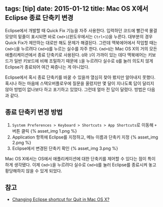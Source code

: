 tags: [tip]
date: 2015-01-12
title: Mac OS X에서 Eclipse 종료 단축키 변경
---
Eclipse에서 개발할 때 Quick Fix 기능을 자주 사용한다. 입력하던 코드에 빨간색 물결 모양의 밑줄이 표시되면 바로 `Cmd+1`(윈도우에서는 `Ctrl+1`)을 누른다. 대부분의 경우 Quick Fix가 제안하는 대로만 해도 문제가 해결된다. 그런데 맥북에어에서 작업할 때는 `Cmd+1`을 누르려다 `Cmd+Q`를 누르는 실수를 자주 한다. `Cmd+Q`는 Mac OS X의 거의 모든 애플리케이션에서 종료 단축키로 사용된다. `Q`와 `1`이 가까이 있는 데다 맥북에어는 키보드가 일반 키보드에 비해 조밀하기 때문에 `1`을 누르려다 실수로 `Q`를 눌러 의도치 않게 Eclipse가 종료되어 여간 짜증나는 게 아니었다.<!--more-->

Eclipse에서 혹시 종료 단축키를 바꿀 수 있을까 열심히 찾아 봤지만 알아내지 못했다. 혹시나 하는 마음에 스택오버플로우에 질문을 올렸지만 몇 달이 지나도록 답이 달리지 않아 방법이 없나보다 하고 포기하고 있었다. 그런데 얼마 전 답이 달렸다. 방법은 다음과 같다.

## 종료 단축키 변경 방법

1. `System Preferences > Keyboard > Shortcuts > App Shortcuts`로 이동해 `+` 버튼 클릭
{% asset_img 1.png %}
2. Application 항목에 Eclipse를 지정하고, 메뉴 이름과 단축키 지정
{% asset_img 2.png %}
3. Eclipse에서 변경된 단축키 확인
{% asset_img 3.png %}

Mac OS X에서는 OS에서 애플리케이션에 대한 단축키를 제어할 수 있다는 점이 특이하게 생각됐다. 이제 `Cmd+1`을 누르려다 실수로 `Cmd+Q`를 눌러 Eclipse를 종료시켜 놓고 황당해하지 않을 수 있게 되었다.

## 참고
* [Changing Eclipse shortcut for Quit in Mac OS X?](http://stackoverflow.com/questions/25635164/changing-eclipse-shortcut-for-quit-in-mac-os-x/27887306#27887306)
